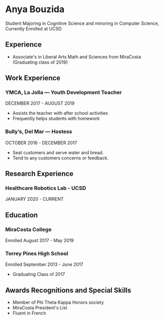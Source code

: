 
# Anya Bouzida
Student Majoring in Cognitive Science and minoring in Computer Science, Currently Enrolled at UCSD

## Experience
- Associate's in Liberal Arts Math and Sciences from MiraCosta (Graduating class of 2019)

## Work Experience
### YMCA, La Jolla — Youth Development Teacher
   DECEMBER 2017 - AUGUST 2019
-	Assists the teacher with after school activities 
-	Frequently helps students with homework
  
### Bully’s, Del Mar — Hostess
   OCTOBER 2016 - DECEMBER 2017
-	Seat customers and serve water and bread.
-	Tend to any customers concerns or feedback.

## Research Experience
### Healthcare Robotics Lab - UCSD
   JANUARY 2020 - CURRENT

## Education
### MiraCosta College
Enrolled August 2017 - May 2019

### Torrey Pines High School
Enrolled September 2013 - June 2017
- Graduating Class of 2017


## Awards Recognitions and Special Skills
- Member of Phi Theta Kappa Honors society
- MiraCosta President's List
- Fluent in French
